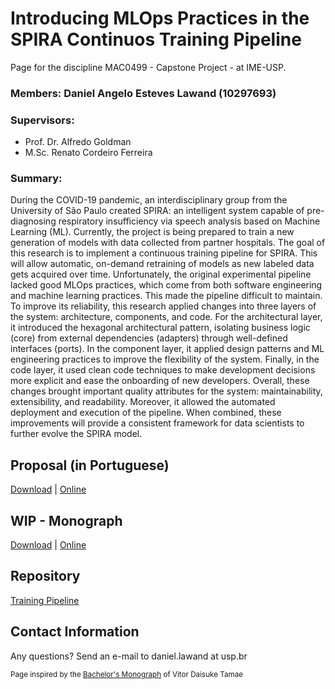 #  Introducing MLOps Practices in the SPIRA Continuos Training Pipeline

Page for the discipline MAC0499 - Capstone Project - at IME-USP.

### **Members:** Daniel Angelo Esteves Lawand (10297693)

### **Supervisors:**
  - Prof. Dr. Alfredo Goldman
  - M.Sc. Renato Cordeiro Ferreira

### **Summary:**

During the COVID-19 pandemic, an interdisciplinary group from the University of São Paulo created SPIRA: an intelligent system capable of pre-diagnosing respiratory insufficiency via speech analysis based on Machine Learning (ML). Currently, the project is being prepared to train a new generation of models with data collected from partner hospitals. The goal of this research is to implement a continuous training pipeline for SPIRA. This will allow automatic, on-demand retraining of models as new labeled data gets acquired over time. Unfortunately, the original experimental pipeline lacked good MLOps practices, which come from both software engineering and machine learning practices. This made the pipeline difficult to maintain. To improve its reliability, this research applied changes into three layers of the system: architecture, components, and code. For the architectural layer, it introduced the hexagonal architectural pattern, isolating business logic (core) from external dependencies (adapters) through well-defined interfaces (ports). In the component layer, it applied design patterns and ML engineering practices to improve the flexibility of the system. Finally, in the code layer, it used clean code techniques to make development decisions more explicit and ease the onboarding of new developers. Overall, these changes brought important quality attributes for the system: maintainability, extensibility, and readability. Moreover, it allowed the automated deployment and execution of the pipeline. When combined, these improvements will provide a consistent framework for data scientists to further evolve the SPIRA model.

## Proposal (in Portuguese)

[Download](./docs/proposal.pdf) | [Online](https://github.com/danlawand/MAC0499/blob/main/docs/proposal.pdf)

<!--
## WIP - Presentation

[Online](https://docs.google.com/presentation/d/1YwmEnBYANt809Q-RLivfO-HputAdU7U2H2g3XSCWky0/edit?usp=sharing)

 ## Poster

[Download](./poster.pdf)

## Published Article

[Download](./cbsoft.pdf)

## Subjective Part

[Download](./subjective_part.pdf)
-->
## WIP - Monograph

[Download](./docs/monograph.pdf) | [Online](https://github.com/danlawand/MAC0499/blob/main/docs/monograph.pdf)

## Repository

<!--| Description |
| --- |-->
[Training Pipeline](https://github.com/spirabr/SPIRA-training)


## Contact Information

Any questions? Send an e-mail to daniel.lawand at usp.br


<sub>Page inspired by the [Bachelor's Monograph](https://daitamae.github.io/MAC0499/) of Vitor Daisuke Tamae</sub>
